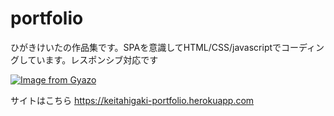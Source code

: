 # portfolio
ひがきけいたの作品集です。SPAを意識してHTML/CSS/javascriptでコーディングしています。レスポンシブ対応です

[![Image from Gyazo](https://i.gyazo.com/ee6008f4809f28f42474335e173af508.png)](https://gyazo.com/ee6008f4809f28f42474335e173af508)

サイトはこちら
https://keitahigaki-portfolio.herokuapp.com


